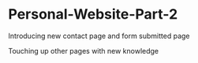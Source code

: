 # Personal-Website-Part-2

Introducing new contact page and form submitted page

Touching up other pages with new knowledge
